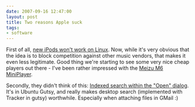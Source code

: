 ```yaml
---
date: 2007-09-16 12:47:00
layout: post
title: Two reasons Apple suck
tags:
- software
---
```


First of all, [new iPods won't work on
Linux](http://www.boingboing.net/2007/09/14/new-ipods-reengineer.html). Now,
while it's very obvious that the idea is to block competition against other
music vendors, that makes it even less legitimate. Good thing we're starting to
see some very nice cheap players out there - I've been rather impressed with
the [Meizu M6 MiniPlayer](http://en.meizu.com/product_m6.asp).  
  
Secondly, they didn't think of this: [Indexed search within the "Open"
dialog](http://www.gnome.org/start/2.20/notes/en/index.html#rnusers-file-management).
It's in Ubuntu Gutsy, and really makes desktop search (implemented with Tracker
in gutsy) worthwhile. Especially when attaching files in GMail :)
